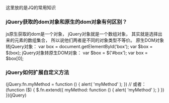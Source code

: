 ##
这里放的是JQ的常用知识

### jQuery获取的dom对象和原生的dom对象有何区别？
js原生获取的dom是一个对象， jQuery对象就是一个数组对象， 其实就是选择出来的元素的数组集合， 所以说他们两者是不同的对象类型不等价。
原生DOM对象转jQuery对象：
var box = document.getElementById('box');
var $box = $(box);
jQuery对象转原生DOM对象：
var $box = $('#box');
var box = $box[0];

### jQuery如何扩展自定义方法
(jQuery.fn.myMethod =
    function () {
        alert(
            'myMethod'
        );
    })
// 或者：
(function ($) {
    $.fn.extend({
        myMethod: function () {
            alert(
                'myMethod'
            );
        }
    })
})(jQuery)